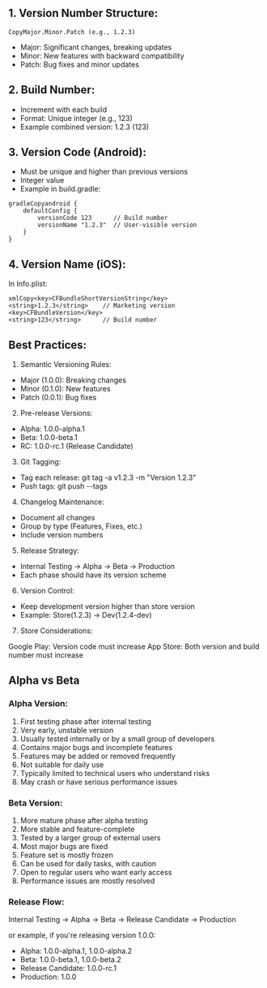 
## 1. Version Number Structure:
```
CopyMajor.Minor.Patch (e.g., 1.2.3)
```

- Major: Significant changes, breaking updates
- Minor: New features with backward compatibility
- Patch: Bug fixes and minor updates

## 2. Build Number:

- Increment with each build
- Format: Unique integer (e.g., 123)
- Example combined version: 1.2.3 (123)

## 3. Version Code (Android):

- Must be unique and higher than previous versions
- Integer value
- Example in build.gradle:

```
gradleCopyandroid {
    defaultConfig {
        versionCode 123      // Build number
        versionName "1.2.3"  // User-visible version
    }
}
```

## 4. Version Name (iOS):

In Info.plist:
```
xmlCopy<key>CFBundleShortVersionString</key>
<string>1.2.3</string>    // Marketing version
<key>CFBundleVersion</key>
<string>123</string>      // Build number
```

## Best Practices:

1. Semantic Versioning Rules:

  - Major (1.0.0): Breaking changes
  - Minor (0.1.0): New features
  - Patch (0.0.1): Bug fixes


2. Pre-release Versions:

  - Alpha: 1.0.0-alpha.1
  - Beta: 1.0.0-beta.1
  - RC: 1.0.0-rc.1 (Release Candidate)


3. Git Tagging:

  - Tag each release: git tag -a v1.2.3 -m "Version 1.2.3"
  - Push tags: git push --tags


4. Changelog Maintenance:

  - Document all changes
  - Group by type (Features, Fixes, etc.)
  - Include version numbers


5. Release Strategy:

  - Internal Testing → Alpha → Beta → Production
  - Each phase should have its version scheme


6. Version Control:

  - Keep development version higher than store version
  - Example: Store(1.2.3) → Dev(1.2.4-dev)


7. Store Considerations:

Google Play: Version code must increase
App Store: Both version and build number must increase


## Alpha vs Beta

### Alpha Version:

1. First testing phase after internal testing
2. Very early, unstable version
3. Usually tested internally or by a small group of developers
4. Contains major bugs and incomplete features
5. Features may be added or removed frequently
6. Not suitable for daily use
7. Typically limited to technical users who understand risks
8. May crash or have serious performance issues

### Beta Version:

1. More mature phase after alpha testing
2. More stable and feature-complete
3. Tested by a larger group of external users
4. Most major bugs are fixed
5. Feature set is mostly frozen
6. Can be used for daily tasks, with caution
7. Open to regular users who want early access
8. Performance issues are mostly resolved

### Release Flow:
Internal Testing → Alpha → Beta → Release Candidate → Production

or example, if you're releasing version 1.0.0:

- Alpha: 1.0.0-alpha.1, 1.0.0-alpha.2
- Beta: 1.0.0-beta.1, 1.0.0-beta.2
- Release Candidate: 1.0.0-rc.1
- Production: 1.0.0
